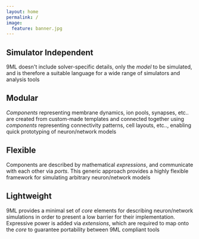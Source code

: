 ```yaml
---
layout: home
permalink: /
image:
  feature: banner.jpg
---
```


<div class="tiles">

<div class="tile">
  <h2 class="post-title">Simulator Independent</h2>
  <p class="post-excerpt">9ML doesn't include solver-specific details, only 
  the <i>model</i> to be simulated, and is therefore a suitable language for a wide range of simulators and analysis tools</p>
</div><!-- /.tile -->

<div class="tile">
  <h2 class="post-title">Modular</h2>
  <p class="post-excerpt"><i>Components</i> representing membrane dynamics, ion pools, synapses, etc.. are created from custom-made templates and connected together using <i>components</i> representing connectivity patterns, cell layouts, etc.., enabling quick prototyping of neuron/network models</p>
</div><!-- /.tile -->

<div class="tile">
  <h2 class="post-title">Flexible</h2>
  <p class="post-excerpt">Components are described by mathematical <i>expressions</i>, and communicate with each other via <i>ports</i>. This generic approach provides a highly flexible framework for simulating arbitrary neuron/network models</p>
</div><!-- /.tile -->

<div class="tile">
  <h2 class="post-title">Lightweight</h2>
  <p class="post-excerpt">9ML provides a minimal set of <i>core</i> elements for describing neuron/network simulations in order to present a low barrier for their  implementation. Expressive power is added via <i>extensions</i>, which are required
to map onto the <i>core</i> to guarantee portability between 9ML compliant tools</p>
</div><!-- /.tile -->

</div><!-- /.tiles -->